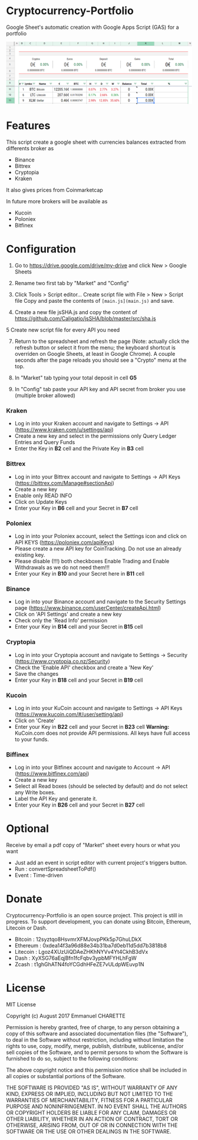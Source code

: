 # Cryptocurrency-Portfolio
Google Sheet's automatic creation with Google Apps Script (GAS) for a portfolio

![img](sample.png)

Features
========
This script create a google sheet with currencies balances extracted from differents broker as

* Binance
* Bittrex
* Cryptopia
* Kraken

It also gives prices from Coinmarketcap

In future more brokers will be available as

* Kucoin
* Poloniex
* Bitfinex

Configuration
============
1. Go to https://drive.google.com/drive/my-drive and click New > Google Sheets

2. Rename two first tab by "Market" and "Config"

3. Click Tools > Script editor...
Create script file with File > New > Script file
Copy and paste the contents of ```[main.js](main.js)``` and save.
 
4. Create a new file jsSHA.js and copy the content of https://github.com/Caligatio/jsSHA/blob/master/src/sha.js

5 Create new script file for every API you need

7. Return to the spreadsheet and refresh the page (Note: actually click the refresh button or select it from the menu; the keyboard shortcut is overriden on Google Sheets, at least in Google Chrome). A couple seconds after the page reloads you should see a "Crypto" menu at the top.

3. In "Market" tab typing your total deposit in cell **G5**

4. In "Config" tab paste your API key and API secret from broker you use (multiple broker allowed)

### Kraken
* Log in into your Kraken account and navigate to Settings -> API (https://www.kraken.com/u/settings/api)
* Create a new key and select in the permissions only Query Ledger Entries and Query Funds
* Enter the Key in **B2** cell and the Private Key in **B3** cell

### Bittrex
* Log in into your Bittrex account and navigate to Settings -> API Keys (https://bittrex.com/Manage#sectionApi)
* Create a new key
* Enable only READ INFO
* Click on Update Keys
* Enter your Key in **B6** cell and your Secret in **B7** cell 

### Poloniex
* Log in into your Poloniex account, select the Settings icon and click on API KEYS (https://poloniex.com/apiKeys)
* Please create a new API key for CoinTracking. Do not use an already existing key.
* Please disable (!!!) both checkboxes Enable Trading and Enable Withdrawals as we do not need them!!!
* Enter your Key in **B10** and your Secret here in **B11** cell

### Binance
* Log in into your Binance account and navigate to the Security Settings page (https://www.binance.com/userCenter/createApi.html)
* Click on 'API Settings' and create a new key
* Check only the 'Read Info' permission
* Enter your Key in **B14** cell and your Secret in **B15** cell

### Cryptopia
* Log in into your Cryptopia account and navigate to Settings -> Security (https://www.cryptopia.co.nz/Security)
* Check the 'Enable API' checkbox and create a 'New Key'
* Save the changes
* Enter your Key in **B18** cell and your Secret in **B19** cell

### Kucoin
* Log in into your KuCoin account and navigate to Settings -> API Keys (https://www.kucoin.com/#/user/setting/api)
* Click on 'Create'
* Enter your Key in **B22** cell and your Secret in **B23** cell
__Warning:__ KuCoin.com does not provide API permissions. All keys have full access to your funds.

### Biffinex
* Log in into your Bitfinex account and navigate to Account -> API (https://www.bitfinex.com/api)
* Create a new key
* Select all Read boxes (should be selected by default) and do not select any Write boxes.
* Label the API Key and generate it.
* Enter your Key in **B26** cell and your Secret in **B27** cell

Optional
========

Receive by email a pdf copy of "Market" sheet every hours or what you want
* Just add an event in script editor with current project's triggers button.
* Run : convertSpreadsheetToPdf() 
* Event : Time-driven

Donate
======
Cryptocurrency-Portfolio is an open source project. This project is still in progress. To support development, you can donate using Bitcoin, Ethereum, Litecoin or Dash.

* Bitcoin : 12syztqo8HsvmrXFMJovpPKk5p7GhuLDkX
* Ethereum : 0xdea14f3a96d88e34b31ba7d0eb11d5dd7b3818b8
* Litecoin : Lgoz4XUzUiQDAeZHKhNYVv4Yt4CkhB3dVx
* Dash : XyXSG76aEqjBfn1fcFqbv3ypbMFYHLhFgW
* Zcash : t1ghGhATN4foYCGdhHFeZE7vULdpWEuvp1N

License
=======

MIT License

Copyright (c) August 2017 Emmanuel CHARETTE

Permission is hereby granted, free of charge, to any person obtaining a copy
of this software and associated documentation files (the "Software"), to deal
in the Software without restriction, including without limitation the rights
to use, copy, modify, merge, publish, distribute, sublicense, and/or sell
copies of the Software, and to permit persons to whom the Software is
furnished to do so, subject to the following conditions:

The above copyright notice and this permission notice shall be included in all
copies or substantial portions of the Software.

THE SOFTWARE IS PROVIDED "AS IS", WITHOUT WARRANTY OF ANY KIND, EXPRESS OR
IMPLIED, INCLUDING BUT NOT LIMITED TO THE WARRANTIES OF MERCHANTABILITY,
FITNESS FOR A PARTICULAR PURPOSE AND NONINFRINGEMENT. IN NO EVENT SHALL THE
AUTHORS OR COPYRIGHT HOLDERS BE LIABLE FOR ANY CLAIM, DAMAGES OR OTHER
LIABILITY, WHETHER IN AN ACTION OF CONTRACT, TORT OR OTHERWISE, ARISING FROM,
OUT OF OR IN CONNECTION WITH THE SOFTWARE OR THE USE OR OTHER DEALINGS IN THE
SOFTWARE.
